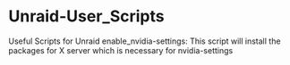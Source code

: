 # Unraid-User_Scripts
Useful Scripts for Unraid
enable_nvidia-settings: This script will install the packages for X server which is necessary for nvidia-settings
